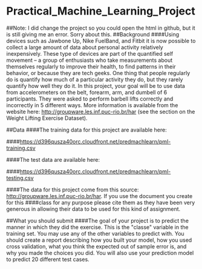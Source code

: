 # Practical_Machine_Learning_Project
##Note: I did change the project so you could open the html in github, but it is still giving me an error. Sorry about this.
##Background
####Using devices such as Jawbone Up, Nike FuelBand, and Fitbit it is now possible to collect a large amount of data about personal activity relatively inexpensively. These type of devices are part of the quantified self movement – a group of enthusiasts who take measurements about themselves regularly to improve their health, to find patterns in their behavior, or because they are tech geeks. One thing that people regularly do is quantify how much of a particular activity they do, but they rarely quantify how well they do it. In this project, your goal will be to use data from accelerometers on the belt, forearm, arm, and dumbell of 6 participants. They were asked to perform barbell lifts correctly and incorrectly in 5 different ways. More information is available from the website here: http://groupware.les.inf.puc-rio.br/har (see the section on the Weight Lifting Exercise Dataset).

##Data
####The training data for this project are available here:

####https://d396qusza40orc.cloudfront.net/predmachlearn/pml-training.csv

####The test data are available here:

####https://d396qusza40orc.cloudfront.net/predmachlearn/pml-testing.csv

####The data for this project come from this source: http://groupware.les.inf.puc-rio.br/har. If you use the document you create for this ####class for any purpose please cite them as they have been very generous in allowing their data to be used for this kind of assignment.

##What you should submit
####The goal of your project is to predict the manner in which they did the exercise. This is the "classe" variable in the training set. You may use any of the other variables to predict with. You should create a report describing how you built your model, how you used cross validation, what you think the expected out of sample error is, and why you made the choices you did. You will also use your prediction model to predict 20 different test cases.
